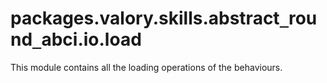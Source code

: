 <a id="packages.valory.skills.abstract_round_abci.io.load"></a>

# packages.valory.skills.abstract`_`round`_`abci.io.load

This module contains all the loading operations of the behaviours.

